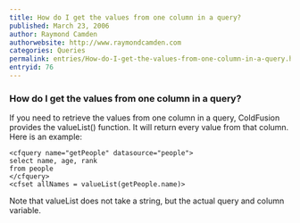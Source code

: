 ```yaml
---
title: How do I get the values from one column in a query?
published: March 23, 2006
author: Raymond Camden
authorwebsite: http://www.raymondcamden.com
categories: Queries
permalink: entries/How-do-I-get-the-values-from-one-column-in-a-query.html
entryid: 76
---
```


<h3>How do I get the values from one column in a query?</h3>

<p>
If you need to retrieve the values from one column in a query, ColdFusion provides the valueList() function. It will return every value from that column. Here is an example:
</p>

<pre><code class="language-markup">&lt;cfquery name=&quot;getPeople&quot; datasource=&quot;people&quot;&gt;
select name, age, rank
from people
&lt;/cfquery&gt;
&lt;cfset allNames = valueList(getPeople.name)&gt;
</code></pre>

<p>
Note that valueList does not take a string, but the actual query and column variable. 
</p>



